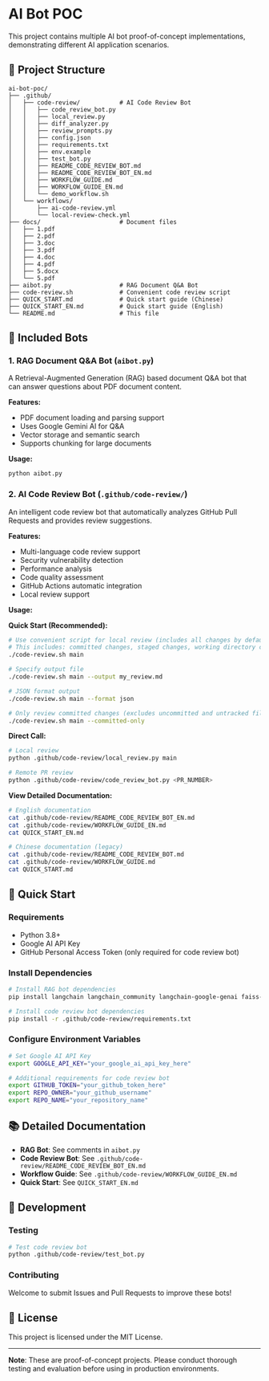 # AI Bot POC

This project contains multiple AI bot proof-of-concept implementations, demonstrating different AI application scenarios.

## 📁 Project Structure

```
ai-bot-poc/
├── .github/
│   ├── code-review/           # AI Code Review Bot
│   │   ├── code_review_bot.py
│   │   ├── local_review.py
│   │   ├── diff_analyzer.py
│   │   ├── review_prompts.py
│   │   ├── config.json
│   │   ├── requirements.txt
│   │   ├── env.example
│   │   ├── test_bot.py
│   │   ├── README_CODE_REVIEW_BOT.md
│   │   ├── README_CODE_REVIEW_BOT_EN.md
│   │   ├── WORKFLOW_GUIDE.md
│   │   ├── WORKFLOW_GUIDE_EN.md
│   │   └── demo_workflow.sh
│   └── workflows/
│       ├── ai-code-review.yml
│       └── local-review-check.yml
├── docs/                      # Document files
│   ├── 1.pdf
│   ├── 2.pdf
│   ├── 3.doc
│   ├── 3.pdf
│   ├── 4.doc
│   ├── 4.pdf
│   ├── 5.docx
│   └── 5.pdf
├── aibot.py                   # RAG Document Q&A Bot
├── code-review.sh             # Convenient code review script
├── QUICK_START.md             # Quick start guide (Chinese)
├── QUICK_START_EN.md          # Quick start guide (English)
└── README.md                  # This file
```

## 🤖 Included Bots

### 1. RAG Document Q&A Bot (`aibot.py`)

A Retrieval-Augmented Generation (RAG) based document Q&A bot that can answer questions about PDF document content.

**Features:**
- PDF document loading and parsing support
- Uses Google Gemini AI for Q&A
- Vector storage and semantic search
- Supports chunking for large documents

**Usage:**
```bash
python aibot.py
```

### 2. AI Code Review Bot (`.github/code-review/`)

An intelligent code review bot that automatically analyzes GitHub Pull Requests and provides review suggestions.

**Features:**
- Multi-language code review support
- Security vulnerability detection
- Performance analysis
- Code quality assessment
- GitHub Actions automatic integration
- Local review support

**Usage:**

**Quick Start (Recommended):**
```bash
# Use convenient script for local review (includes all changes by default)
# This includes: committed changes, staged changes, working directory changes, and untracked files
./code-review.sh main

# Specify output file
./code-review.sh main --output my_review.md

# JSON format output
./code-review.sh main --format json

# Only review committed changes (excludes uncommitted and untracked files)
./code-review.sh main --committed-only
```

**Direct Call:**
```bash
# Local review
python .github/code-review/local_review.py main

# Remote PR review
python .github/code-review/code_review_bot.py <PR_NUMBER>
```

**View Detailed Documentation:**
```bash
# English documentation
cat .github/code-review/README_CODE_REVIEW_BOT_EN.md
cat .github/code-review/WORKFLOW_GUIDE_EN.md
cat QUICK_START_EN.md

# Chinese documentation (legacy)
cat .github/code-review/README_CODE_REVIEW_BOT.md
cat .github/code-review/WORKFLOW_GUIDE.md
cat QUICK_START.md
```

## 🚀 Quick Start

### Requirements

- Python 3.8+
- Google AI API Key
- GitHub Personal Access Token (only required for code review bot)

### Install Dependencies

```bash
# Install RAG bot dependencies
pip install langchain langchain_community langchain-google-genai faiss-cpu pypdf

# Install code review bot dependencies
pip install -r .github/code-review/requirements.txt
```

### Configure Environment Variables

```bash
# Set Google AI API Key
export GOOGLE_API_KEY="your_google_ai_api_key_here"

# Additional requirements for code review bot
export GITHUB_TOKEN="your_github_token_here"
export REPO_OWNER="your_github_username"
export REPO_NAME="your_repository_name"
```

## 📚 Detailed Documentation

- **RAG Bot**: See comments in `aibot.py`
- **Code Review Bot**: See `.github/code-review/README_CODE_REVIEW_BOT_EN.md`
- **Workflow Guide**: See `.github/code-review/WORKFLOW_GUIDE_EN.md`
- **Quick Start**: See `QUICK_START_EN.md`

## 🔧 Development

### Testing

```bash
# Test code review bot
python .github/code-review/test_bot.py
```

### Contributing

Welcome to submit Issues and Pull Requests to improve these bots!

## 📄 License

This project is licensed under the MIT License.

---

**Note**: These are proof-of-concept projects. Please conduct thorough testing and evaluation before using in production environments.
